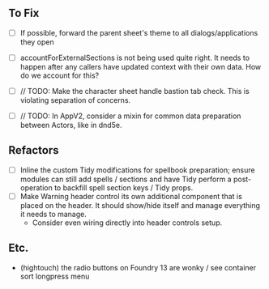 ## To Fix

- [ ] If possible, forward the parent sheet's theme to all dialogs/applications they open
- [ ] accountForExternalSections is not being used quite right. It needs to happen after any callers have updated context with their own data. How do we account for this?
- [ ] // TODO: Make the character sheet handle bastion tab check. This is violating separation of concerns.
- [ ] // TODO: In AppV2, consider a mixin for common data preparation between Actors, like in dnd5e.


## Refactors

- [ ] Inline the custom Tidy modifications for spellbook preparation; ensure modules can still add spells / sections and have Tidy perform a post-operation to backfill spell section keys / Tidy props.
- [ ] Make Warning header control its own additional component that is placed on the header. It should show/hide itself and manage everything it needs to manage.
  - Consider even wiring directly into header controls setup.

## Etc.
- (hightouch) the radio buttons on Foundry 13 are wonky / see container sort longpress menu